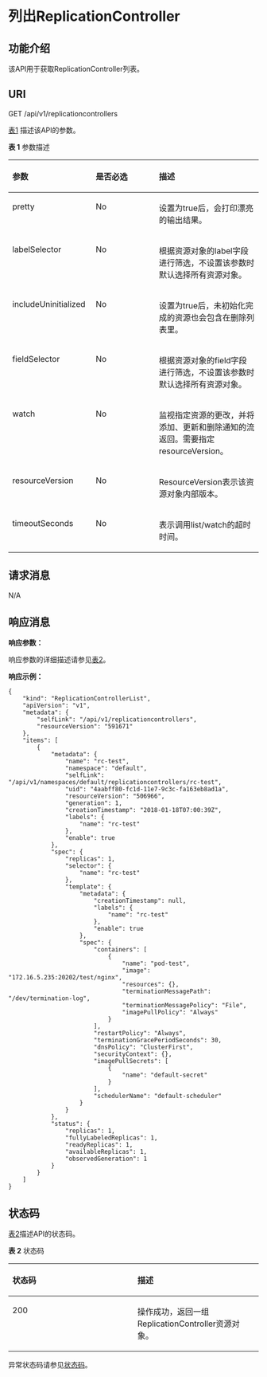 # 列出ReplicationController<a name="cce_02_0022"></a>

## 功能介绍<a name="sf5a17335349148eb88d0beb5d3e6e920"></a>

该API用于获取ReplicationController列表。

## URI<a name="s4fb6e4a704534af5b6f7d5b6c4665d0c"></a>

GET /api/v1/replicationcontrollers

[表1](#zh-cn_topic_0079614978_table30744409)  描述该API的参数。

**表 1**  参数描述

<a name="zh-cn_topic_0079614978_table30744409"></a>
<table><thead align="left"><tr id="zh-cn_topic_0079614978_row61121960"><th class="cellrowborder" valign="top" width="33.33333333333333%" id="mcps1.2.4.1.1"><p id="zh-cn_topic_0079614978_p51931690"><a name="zh-cn_topic_0079614978_p51931690"></a><a name="zh-cn_topic_0079614978_p51931690"></a>参数</p>
</th>
<th class="cellrowborder" valign="top" width="25.252525252525253%" id="mcps1.2.4.1.2"><p id="p24117958194930"><a name="p24117958194930"></a><a name="p24117958194930"></a>是否必选</p>
</th>
<th class="cellrowborder" valign="top" width="41.41414141414141%" id="mcps1.2.4.1.3"><p id="p7397544194930"><a name="p7397544194930"></a><a name="p7397544194930"></a>描述</p>
</th>
</tr>
</thead>
<tbody><tr id="zh-cn_topic_0079614978_row42202829"><td class="cellrowborder" valign="top" width="33.33333333333333%" headers="mcps1.2.4.1.1 "><p id="zh-cn_topic_0079614978_p62986002"><a name="zh-cn_topic_0079614978_p62986002"></a><a name="zh-cn_topic_0079614978_p62986002"></a>pretty</p>
</td>
<td class="cellrowborder" valign="top" width="25.252525252525253%" headers="mcps1.2.4.1.2 "><p id="zh-cn_topic_0079614978_p1592523"><a name="zh-cn_topic_0079614978_p1592523"></a><a name="zh-cn_topic_0079614978_p1592523"></a>No</p>
</td>
<td class="cellrowborder" valign="top" width="41.41414141414141%" headers="mcps1.2.4.1.3 "><p id="p28675043"><a name="p28675043"></a><a name="p28675043"></a>设置为true后，会打印漂亮的输出结果。</p>
</td>
</tr>
<tr id="zh-cn_topic_0079614978_row20098922"><td class="cellrowborder" valign="top" width="33.33333333333333%" headers="mcps1.2.4.1.1 "><p id="zh-cn_topic_0079614978_p17399957"><a name="zh-cn_topic_0079614978_p17399957"></a><a name="zh-cn_topic_0079614978_p17399957"></a>labelSelector</p>
</td>
<td class="cellrowborder" valign="top" width="25.252525252525253%" headers="mcps1.2.4.1.2 "><p id="zh-cn_topic_0079614978_p110417"><a name="zh-cn_topic_0079614978_p110417"></a><a name="zh-cn_topic_0079614978_p110417"></a>No</p>
</td>
<td class="cellrowborder" valign="top" width="41.41414141414141%" headers="mcps1.2.4.1.3 "><p id="p1930564715251"><a name="p1930564715251"></a><a name="p1930564715251"></a>根据资源对象的label字段进行筛选，不设置该参数时默认选择所有资源对象。</p>
</td>
</tr>
<tr id="rf7a829a440f345a5bf69877dd28ceab6"><td class="cellrowborder" valign="top" width="33.33333333333333%" headers="mcps1.2.4.1.1 "><p id="a77e7f1cd4b704d458f5864d53e7f4d89"><a name="a77e7f1cd4b704d458f5864d53e7f4d89"></a><a name="a77e7f1cd4b704d458f5864d53e7f4d89"></a>includeUninitialized</p>
</td>
<td class="cellrowborder" valign="top" width="25.252525252525253%" headers="mcps1.2.4.1.2 "><p id="a0d887442455e4da08db3e271327c7e5a"><a name="a0d887442455e4da08db3e271327c7e5a"></a><a name="a0d887442455e4da08db3e271327c7e5a"></a>No</p>
</td>
<td class="cellrowborder" valign="top" width="41.41414141414141%" headers="mcps1.2.4.1.3 "><p id="a163adfe9b2884ce09f91ddc74ec8c32a"><a name="a163adfe9b2884ce09f91ddc74ec8c32a"></a><a name="a163adfe9b2884ce09f91ddc74ec8c32a"></a>设置为true后，未初始化完成的资源也会包含在删除列表里。</p>
</td>
</tr>
<tr id="zh-cn_topic_0079614978_row13385460"><td class="cellrowborder" valign="top" width="33.33333333333333%" headers="mcps1.2.4.1.1 "><p id="zh-cn_topic_0079614978_p10480496"><a name="zh-cn_topic_0079614978_p10480496"></a><a name="zh-cn_topic_0079614978_p10480496"></a>fieldSelector</p>
</td>
<td class="cellrowborder" valign="top" width="25.252525252525253%" headers="mcps1.2.4.1.2 "><p id="zh-cn_topic_0079614978_p43613881"><a name="zh-cn_topic_0079614978_p43613881"></a><a name="zh-cn_topic_0079614978_p43613881"></a>No</p>
</td>
<td class="cellrowborder" valign="top" width="41.41414141414141%" headers="mcps1.2.4.1.3 "><p id="p49874218"><a name="p49874218"></a><a name="p49874218"></a>根据资源对象的field字段进行筛选，不设置该参数时默认选择所有资源对象。</p>
</td>
</tr>
<tr id="zh-cn_topic_0079614978_row52026988"><td class="cellrowborder" valign="top" width="33.33333333333333%" headers="mcps1.2.4.1.1 "><p id="zh-cn_topic_0079614978_p53436499"><a name="zh-cn_topic_0079614978_p53436499"></a><a name="zh-cn_topic_0079614978_p53436499"></a>watch</p>
</td>
<td class="cellrowborder" valign="top" width="25.252525252525253%" headers="mcps1.2.4.1.2 "><p id="zh-cn_topic_0079614978_p33389154"><a name="zh-cn_topic_0079614978_p33389154"></a><a name="zh-cn_topic_0079614978_p33389154"></a>No</p>
</td>
<td class="cellrowborder" valign="top" width="41.41414141414141%" headers="mcps1.2.4.1.3 "><p id="p176837905310"><a name="p176837905310"></a><a name="p176837905310"></a>监视指定资源的更改，并将添加、更新和删除通知的流返回。需要指定resourceVersion。</p>
</td>
</tr>
<tr id="zh-cn_topic_0079614978_row47285080"><td class="cellrowborder" valign="top" width="33.33333333333333%" headers="mcps1.2.4.1.1 "><p id="zh-cn_topic_0079614978_p4886260"><a name="zh-cn_topic_0079614978_p4886260"></a><a name="zh-cn_topic_0079614978_p4886260"></a>resourceVersion</p>
</td>
<td class="cellrowborder" valign="top" width="25.252525252525253%" headers="mcps1.2.4.1.2 "><p id="zh-cn_topic_0079614978_p60242740"><a name="zh-cn_topic_0079614978_p60242740"></a><a name="zh-cn_topic_0079614978_p60242740"></a>No</p>
</td>
<td class="cellrowborder" valign="top" width="41.41414141414141%" headers="mcps1.2.4.1.3 "><p id="a5267faf2beb54f448afd8d0566d2e815"><a name="a5267faf2beb54f448afd8d0566d2e815"></a><a name="a5267faf2beb54f448afd8d0566d2e815"></a>ResourceVersion表示该资源对象内部版本。</p>
</td>
</tr>
<tr id="zh-cn_topic_0079614978_row27760519"><td class="cellrowborder" valign="top" width="33.33333333333333%" headers="mcps1.2.4.1.1 "><p id="zh-cn_topic_0079614978_p34009553"><a name="zh-cn_topic_0079614978_p34009553"></a><a name="zh-cn_topic_0079614978_p34009553"></a>timeoutSeconds</p>
</td>
<td class="cellrowborder" valign="top" width="25.252525252525253%" headers="mcps1.2.4.1.2 "><p id="zh-cn_topic_0079614978_p3310428"><a name="zh-cn_topic_0079614978_p3310428"></a><a name="zh-cn_topic_0079614978_p3310428"></a>No</p>
</td>
<td class="cellrowborder" valign="top" width="41.41414141414141%" headers="mcps1.2.4.1.3 "><p id="p2133200"><a name="p2133200"></a><a name="p2133200"></a>表示调用list/watch的超时时间。</p>
</td>
</tr>
</tbody>
</table>

## 请求消息<a name="sca91069f08154e4d8f8c16e143ab22d6"></a>

N/A

## 响应消息<a name="s0ba96b4a4fb8454995065877449ab6db"></a>

**响应参数：**

响应参数的详细描述请参见[表2](公共响应参数.md#zh-cn_topic_0079614930_table5881294)。

**响应示例：**

```
{
    "kind": "ReplicationControllerList",
    "apiVersion": "v1",
    "metadata": {
        "selfLink": "/api/v1/replicationcontrollers",
        "resourceVersion": "591671"
    },
    "items": [
        {
            "metadata": {
                "name": "rc-test",
                "namespace": "default",
                "selfLink": "/api/v1/namespaces/default/replicationcontrollers/rc-test",
                "uid": "4aabff80-fc1d-11e7-9c3c-fa163eb8ad1a",
                "resourceVersion": "506966",
                "generation": 1,
                "creationTimestamp": "2018-01-18T07:00:39Z",
                "labels": {
                    "name": "rc-test"
                },
                "enable": true
            },
            "spec": {
                "replicas": 1,
                "selector": {
                    "name": "rc-test"
                },
                "template": {
                    "metadata": {
                        "creationTimestamp": null,
                        "labels": {
                            "name": "rc-test"
                        },
                        "enable": true
                    },
                    "spec": {
                        "containers": [
                            {
                                "name": "pod-test",
                                "image": "172.16.5.235:20202/test/nginx",
                                "resources": {},
                                "terminationMessagePath": "/dev/termination-log",
                                "terminationMessagePolicy": "File",
                                "imagePullPolicy": "Always"
                            }
                        ],
                        "restartPolicy": "Always",
                        "terminationGracePeriodSeconds": 30,
                        "dnsPolicy": "ClusterFirst",
                        "securityContext": {},
                        "imagePullSecrets": [
                            {
                                "name": "default-secret"
                            }
                        ],
                        "schedulerName": "default-scheduler"
                    }
                }
            },
            "status": {
                "replicas": 1,
                "fullyLabeledReplicas": 1,
                "readyReplicas": 1,
                "availableReplicas": 1,
                "observedGeneration": 1
            }
        }
    ]
}
```

## 状态码<a name="sc6fcd881fd2543f7bb48b92fa271e6c8"></a>

[表2](#zh-cn_topic_0079614978_table8264230)描述API的状态码。

**表 2**  状态码

<a name="zh-cn_topic_0079614978_table8264230"></a>
<table><thead align="left"><tr id="zh-cn_topic_0079614978_row43889252"><th class="cellrowborder" valign="top" width="50%" id="mcps1.2.3.1.1"><p id="p37476764194930"><a name="p37476764194930"></a><a name="p37476764194930"></a>状态码</p>
</th>
<th class="cellrowborder" valign="top" width="50%" id="mcps1.2.3.1.2"><p id="p15719014194930"><a name="p15719014194930"></a><a name="p15719014194930"></a>描述</p>
</th>
</tr>
</thead>
<tbody><tr id="zh-cn_topic_0079614978_row57348967"><td class="cellrowborder" valign="top" width="50%" headers="mcps1.2.3.1.1 "><p id="zh-cn_topic_0079614978_p14754764"><a name="zh-cn_topic_0079614978_p14754764"></a><a name="zh-cn_topic_0079614978_p14754764"></a>200</p>
</td>
<td class="cellrowborder" valign="top" width="50%" headers="mcps1.2.3.1.2 "><p id="zh-cn_topic_0079614978_p54285221"><a name="zh-cn_topic_0079614978_p54285221"></a><a name="zh-cn_topic_0079614978_p54285221"></a>操作成功，返回一组ReplicationController资源对象。</p>
</td>
</tr>
</tbody>
</table>

异常状态码请参见[状态码](状态码.md)。

